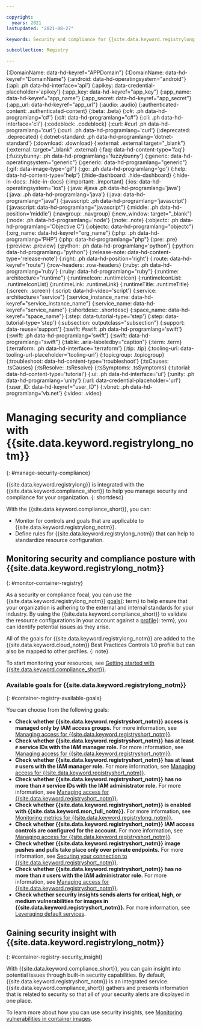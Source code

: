 ```yaml
---

copyright:
  years: 2021
lastupdated: "2021-08-27"

keywords: Security and compliance for {{site.data.keyword.registrylong_notm}}, security for {{site.data.keyword.registrylong_notm}}, compliance for {{site.data.keyword.registrylong_notm}},

subcollection: Registry

---
```


{:DomainName: data-hd-keyref="APPDomain"}
{:DomainName: data-hd-keyref="DomainName"}
{:android: data-hd-operatingsystem="android"}
{:api: .ph data-hd-interface='api'}
{:apikey: data-credential-placeholder='apikey'}
{:app_key: data-hd-keyref="app_key"}
{:app_name: data-hd-keyref="app_name"}
{:app_secret: data-hd-keyref="app_secret"}
{:app_url: data-hd-keyref="app_url"}
{:audio: .audio}
{:authenticated-content: .authenticated-content}
{:beta: .beta}
{:c#: .ph data-hd-programlang='c#'}
{:c#: data-hd-programlang="c#"}
{:cli: .ph data-hd-interface='cli'}
{:codeblock: .codeblock}
{:curl: #curl .ph data-hd-programlang='curl'}
{:curl: .ph data-hd-programlang='curl'}
{:deprecated: .deprecated}
{:dotnet-standard: .ph data-hd-programlang='dotnet-standard'}
{:download: .download}
{:external: .external target="_blank"}
{:external: target="_blank" .external}
{:faq: data-hd-content-type='faq'}
{:fuzzybunny: .ph data-hd-programlang='fuzzybunny'}
{:generic: data-hd-operatingsystem="generic"}
{:generic: data-hd-programlang="generic"}
{:gif: data-image-type='gif'}
{:go: .ph data-hd-programlang='go'}
{:help: data-hd-content-type='help'}
{:hide-dashboard: .hide-dashboard}
{:hide-in-docs: .hide-in-docs}
{:important: .important}
{:ios: data-hd-operatingsystem="ios"}
{:java: #java .ph data-hd-programlang='java'}
{:java: .ph data-hd-programlang='java'}
{:java: data-hd-programlang="java"}
{:javascript: .ph data-hd-programlang='javascript'}
{:javascript: data-hd-programlang="javascript"}
{:middle: .ph data-hd-position='middle'}
{:navgroup: .navgroup}
{:new_window: target="_blank"}
{:node: .ph data-hd-programlang='node'}
{:note: .note}
{:objectc: .ph data-hd-programlang='Objective C'}
{:objectc: data-hd-programlang="objectc"}
{:org_name: data-hd-keyref="org_name"}
{:php: .ph data-hd-programlang='PHP'}
{:php: data-hd-programlang="php"}
{:pre: .pre}
{:preview: .preview}
{:python: .ph data-hd-programlang='python'}
{:python: data-hd-programlang="python"}
{:release-note: data-hd-content-type='release-note'}
{:right: .ph data-hd-position='right'}
{:route: data-hd-keyref="route"}
{:row-headers: .row-headers}
{:ruby: .ph data-hd-programlang='ruby'}
{:ruby: data-hd-programlang="ruby"}
{:runtime: architecture="runtime"}
{:runtimeIcon: .runtimeIcon}
{:runtimeIconList: .runtimeIconList}
{:runtimeLink: .runtimeLink}
{:runtimeTitle: .runtimeTitle}
{:screen: .screen}
{:script: data-hd-video='script'}
{:service: architecture="service"}
{:service_instance_name: data-hd-keyref="service_instance_name"}
{:service_name: data-hd-keyref="service_name"}
{:shortdesc: .shortdesc}
{:space_name: data-hd-keyref="space_name"}
{:step: data-tutorial-type='step'}
{:step: data-tutorial-type='step'} 
{:subsection: outputclass="subsection"}
{:support: data-reuse='support'}
{:swift: #swift .ph data-hd-programlang='swift'}
{:swift: .ph data-hd-programlang='swift'}
{:swift: data-hd-programlang="swift"}
{:table: .aria-labeledby="caption"}
{:term: .term}
{:terraform: .ph data-hd-interface='terraform'}
{:tip: .tip}
{:tooling-url: data-tooling-url-placeholder='tooling-url'}
{:topicgroup: .topicgroup}
{:troubleshoot: data-hd-content-type='troubleshoot'}
{:tsCauses: .tsCauses}
{:tsResolve: .tsResolve}
{:tsSymptoms: .tsSymptoms}
{:tutorial: data-hd-content-type='tutorial'}
{:ui: .ph data-hd-interface='ui'}
{:unity: .ph data-hd-programlang='unity'}
{:url: data-credential-placeholder='url'}
{:user_ID: data-hd-keyref="user_ID"}
{:vbnet: .ph data-hd-programlang='vb.net'}
{:video: .video}


# Managing security and compliance with {{site.data.keyword.registrylong_notm}}
{: #manage-security-compliance}

{{site.data.keyword.registrylong}} is integrated with the {{site.data.keyword.compliance_short}} to help you manage security and compliance for your organization.
{: shortdesc}

With the {{site.data.keyword.compliance_short}}, you can:

* Monitor for controls and goals that are applicable to {{site.data.keyword.registrylong_notm}}.
* Define rules for {{site.data.keyword.registrylong_notm}} that can help to standardize resource configuration.

## Monitoring security and compliance posture with {{site.data.keyword.registrylong_notm}}
{: #monitor-container-registry}

As a security or compliance focal, you can use the {{site.data.keyword.registrylong_notm}} [goals](#x2117978){: term} to help ensure that your organization is adhering to the external and internal standards for your industry. By using the {{site.data.keyword.compliance_short}} to validate the resource configurations in your account against a [profile](#x2034950){: term}, you can identify potential issues as they arise.

All of the goals for {{site.data.keyword.registrylong_notm}} are added to the {{site.data.keyword.cloud_notm}} Best Practices Controls 1.0 profile but can also be mapped to other profiles.
{: note}

To start monitoring your resources, see [Getting started with {{site.data.keyword.compliance_short}}](/docs/security-compliance?topic=security-compliance-getting-started).

### Available goals for {{site.data.keyword.registrylong_notm}}
{: #container-registry-available-goals}

You can choose from the following goals:

* **Check whether {{site.data.keyword.registryshort_notm}} access is managed only by IAM access groups.** For more information, see [Managing access for {{site.data.keyword.registryshort_notm}}](/docs/Registry?topic=Registry-iam).
* **Check whether {{site.data.keyword.registryshort_notm}} has at least `#` service IDs with the IAM manager role.** For more information, see [Managing access for {{site.data.keyword.registryshort_notm}}](/docs/Registry?topic=Registry-iam).
* **Check whether {{site.data.keyword.registryshort_notm}} has at least `#` users with the IAM manager role.** For more information, see [Managing access for {{site.data.keyword.registryshort_notm}}](/docs/Registry?topic=Registry-iam).
* **Check whether {{site.data.keyword.registryshort_notm}} has no more than `#` service IDs with the IAM administrator role.** For more information, see [Managing access for {{site.data.keyword.registryshort_notm}}](/docs/Registry?topic=Registry-iam).
* **Check whether {{site.data.keyword.registryshort_notm}} is enabled with {{site.data.keyword.mon_full_notm}}.** For more information, see [Monitoring metrics for {{site.data.keyword.registrylong_notm}}](/docs/Registry?topic=Registry-registry_monitor).
* **Check whether {{site.data.keyword.registryshort_notm}} IAM access controls are configured for the account.** For more information, see [Managing access for {{site.data.keyword.registryshort_notm}}](/docs/Registry?topic=Registry-iam).
* **Check whether {{site.data.keyword.registryshort_notm}} image pushes and pulls take place only over private endpoints.** For more information, see [Securing your connection to {{site.data.keyword.registryshort_notm}}](/docs/Registry?topic=Registry-registry_private).
* **Check whether {{site.data.keyword.registryshort_notm}} has no more than `#` users with the IAM administrator role.** For more information, see [Managing access for {{site.data.keyword.registryshort_notm}}](/docs/Registry?topic=Registry-iam).
* **Check whether security insights sends alerts for critical, high, or medium vulnerabilities for images in {{site.data.keyword.registryshort_notm}}.** For more information, see [Leveraging default services](/docs/security-advisor?topic=security-advisor-setup-services).

## Gaining security insight with {{site.data.keyword.registrylong_notm}}
{: #container-registry-security_insight}

With {{site.data.keyword.compliance_short}}, you can gain insight into potential issues through built-in security capabilities. By default, {{site.data.keyword.registryshort_notm}} is an integrated service. {{site.data.keyword.compliance_short}} gathers and presents information that is related to security so that all of your security alerts are displayed in one place.

To learn more about how you can use security insights, see [Monitoring vulnerabilities in container images](/docs/security-advisor?topic=security-advisor-setup-services#setup-images).


